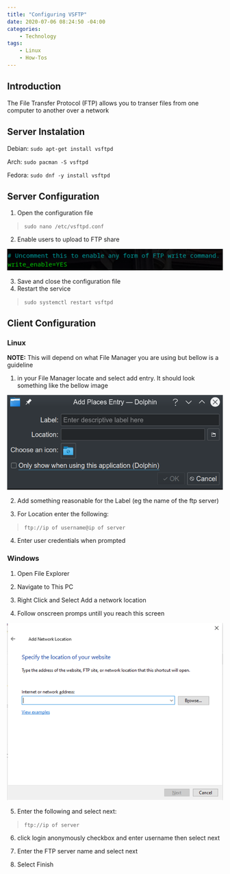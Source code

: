 ```yaml
---
title: "Configuring VSFTP"
date: 2020-07-06 08:24:50 -04:00
categories:
    - Technology
tags:
    - Linux
    - How-Tos
---
```


## Introduction
The File Transfer Protocol (FTP) allows you to transer files from one computer to another over a network

## Server Instalation
Debian: `sudo apt-get install vsftpd`

Arch: `sudo pacman -S vsftpd`

Fedora: `sudo dnf -y install vsftpd`

## Server Configuration
1. Open the configuration file
> `sudo nano /etc/vsftpd.conf`

2. Enable users to upload to FTP share

![test](/assets/2020/configuringVSFTPD/writeenable.png)

3. Save and close the configuration file
4. Restart the service
> `sudo systemctl restart vsftpd`

## Client Configuration

### Linux
__NOTE:__ This will depend on what File Manager you are using but bellow is a guideline
1. in your File Manager locate and select add entry. It should look something like the bellow image

![image](/assets/2020/configuringSMB/SMBConnectLinux.png)

2. Add something reasonable for the Label (eg the name of the ftp server)

3. For Location enter the following:
> `ftp://ip of username@ip of server`

4. Enter user credentials when prompted

### Windows
1. Open File Explorer

2. Navigate to This PC

3. Right Click and Select Add a network location

4. Follow onscreen promps untill you reach this screen

![Windows](/assets/2020/configuringSMB/SMBConnectWindows.png)

5. Enter the following and select next:
> `ftp://ip of server`

6. click login anonymously checkbox and enter username then select next

7. Enter the FTP server name and select next

8. Select Finish
